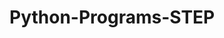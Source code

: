 # Python-Programs-STEP
        
     
                    
                                  
                             
                                             
                   
      
  
